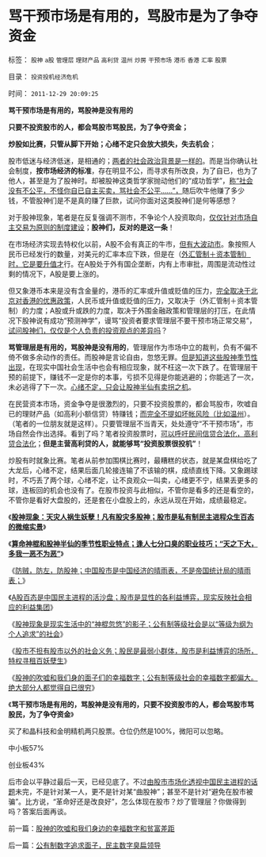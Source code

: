 # 骂干预市场是有用的，骂股市是为了争夺资金

标签： `股神` `a股` `管理层` `理财产品` `高利贷` `温州` `炒房` `干预市场` `港币` `香港` `汇率` `股票` 

目录： `投资投机经济危机`

时间： `2011-12-29 20:09:25`

**骂干预市场是有用的，骂股神是没有用的**

**只要不投资股市的人，都会骂股市骂股民，为了争夺资金；**

**炒股如比赛，只管从脚下开始；心绪不定只会放大损失，失去机会**；

股市低迷与经济低迷，是相通的；[两者的社会政治背景是一样的](../../../2011/11/2/唱空唱多不要唱“管理层管涨管跌”.md)。而是当你确认社会制度，**按市场经济的标准**，存在明显不公，而寻求有所改良，为了自已，也为了他人，甚至是为了股神时。却被股神这类哲学家抛动他们的“成功哲学”，[称“社会没有不公平，不怪你自已自主买卖，骂社会不公平……”，](../../../2011/12/19/道德股神“唱衰股民”与“看空／唱空中国”不同.md)随后吹牛他赚了多少钱，不管股神们是不是真的赚了巨款，试问你面对这类股神们是何等感想？

对于股神现象，笔者是在反复强调不测市，不争论个人投资取向，[仅仅针对市场自主交易为原则的制度建设](../../../2011/5/18/否定市场的五毛股神信仰什么？.md)；**股神们，反对的是这一条**！

在市场经济实现去特权化以前，A股不会有真正的牛市，[但有大波动市](../../../2007/9/1/中国股市是一个形成最大差价为目的的波段行情的市场.md)。象按照人民币已经发行的数量，对美元的汇率本应下跌，但是在（[外汇管制＋资本管制）时，它是要升值才](../../../2011/12/7/香港人民币汇率下跌，不反映人民币升值趋势逆转.md)行。在A股处于外有国企垄断，内有上市审批，周围是流动性过剩的情况下，A股是要上涨的。

但又象港币本来是没有含金量的，港币的汇率或升值或贬值的压力，[完全取决于北京对香港的优惠政策](../../../2011/12/16/废除向香港倾斜的“谷物法”，大陆居民将大大富裕.md)，人民币或升值或贬值的压力，又取决于（外汇管制＋资本管制）的力度；A股或升或跌的力度，取决于外围金融政策和管理层的打压，在此情况下股神说有成功“预测神学”，谩骂“投资者要求管理层不要干预市场正常交易”，[试问股神们，仅仅是个人负责的投资观点的差异吗](../../../2011/12/28/季节性股神现象：算命神棍和股神半仙.md)？

**骂管理层是有用的，骂股神是没有用的**，管理层作为市场中立的裁判，负有不偏不倚不做多余动作的责任。而股神是言论自由，忽悠无罪。[但是知道这些股神季节性出现](../../../2011/12/28/天灾人祸妖孽生；凡有股灾多股神；.md)，在现实中国社会生活中也会有相应现象，就不枉这一次下跌了。在管理层干预的前提下，赚钱不一定是你的本事，亏损不见得是你能逃避的；你能逃了一次，未必逃得了下一次。[心绪不定，只会让股神半仙有卖拐之机](../../../2011/12/28/防左，防贼，防股神.md)。

在民营资本市场，资金争夺是很激烈的，只要不投资股票的，都会骂股市，吹嘘自已的理财产品（如高利小额信贷）特赚钱；[而完全不提如坏帐风险（比如温州](../../../2011/10/9/腐败就是公有制，高利贷一个巴掌拍不响.md)）。（笔者的一位朋友就是这样）。只要管理层不当青天，处处遵守“不干预市场”，市场自然会作出选择。看到了吗？笔者投资股票时，[可以呼吁民间信贷合法化，高利贷合法化](../../../2011/10/9/零和投机的贡献，高利贷是最核心的价格信号.md)；**但是主营高利贷的人，就能够骂“投资股票很投机”**！

炒股有时就象比赛。笔者从前参加围棋比赛时，最糟糕的状态，就是某盘棋给吃了大龙后，心绪不定，结果后面几轮接连输了不该输的棋，成绩直线下降。又象踢球时，不巧丢了两个球，心绪不定，让不良观众一叫卖，心绪更不宁，结果丢更多的球，连板回的机会也没有了。在股市投资与此相似，不管你是看多的还是看空的，不管你是看好大盘股的，还是套在小盘股上的，永远从现在开始，成绩最稳定。

《[**股神现象：天灾人祸生妖孽！凡有股灾多股神；股市是私有制民主进程众生百态的微缩实景**](../../../2011/12/28/天灾人祸妖孽生；凡有股灾多股神；.md)》

《[**算命神棍和股神半仙的季节性职业特点；逢人七分口臭的职业技巧；“天之下大，多我一恶不为恶”**](../../../2011/12/28/季节性股神现象：算命神棍和股神半仙.md)》

《[防贼，防左，防股神；中国股市是中国经济的晴雨表，不是帝国统计局的晴雨表；](../../../2011/12/28/防左，防贼，防股神.md)》

《[A股百态是中国民主进程的活沙盘；股市是显性的各利益博弈，现实反映社会相应的利益集团](../../../2011/12/29/A股百态是中国民主进程的活沙盘;中国国民民主素质确实低.md)》

《[股神现象是现实生活中的“神棍忽悠”的影子；公有制等级社会是以“等级为纲为个人追求”的社会](../../../2011/12/29/股神斗法，比拼隐私斗面子.md)》

《[股市不担有股市以外的社会义务；股民是最弱小群体，股市是利益博弈的场所，特权寻租百妖孽生](../../../2011/12/29/股市不担有市场外的义务，不必“向弱者倾斜”.md)》

《[股神的吹嘘和我们身的面子们的幸福数字；公有制等级社会的幸福数字都偏大。绝大部分人都觉得自已很穷](../../../2011/12/29/股神的吹嘘和我们身边的幸福数字和贫富差距.md)》

《**骂干预市场是有用的，骂股神是没有用的，只要不投资股市的人，都会骂股市骂股民，为了争夺资金**》

买了和晶科技和金明精机两只股票。仓位仍然是100%，微阳可以忽略。

中小板57%

创业板43%

后市会以平静过最后一天，已经见底了。不过[由股市市场化透视中国民主进程的话题](../../../2011/5/31/替天行道“向弱者倾斜”的封建伦理.md)未完，不是针对某一人，更不是针对某“曲股神”；甚至不是针对“避免在股市被骗”。比方说，“革命好还是改良好”，怎么体现在股市？炒了管理层？你做得到吗？答案后面再谈。



前一篇：[股神的吹嘘和我们身边的幸福数字和贫富差距](../../../2011/12/29/股神的吹嘘和我们身边的幸福数字和贫富差距.md)

后一篇：[公有制数字追求面子，民主数字臭扁领导](../../../2011/12/30/公有制数字追求面子，民主数字臭扁领导.md)